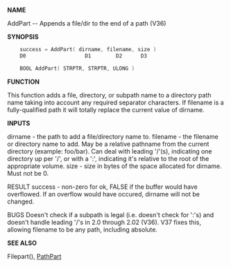 
**NAME**

AddPart -- Appends a file/dir to the end of a path (V36)

**SYNOPSIS**

```c
    success = AddPart( dirname, filename, size )
    D0                   D1        D2      D3

    BOOL AddPart( STRPTR, STRPTR, ULONG )

```
**FUNCTION**

This function adds a file, directory, or subpath name to a directory
path name taking into account any required separator characters.  If
filename is a fully-qualified path it will totally replace the current
value of dirname.

**INPUTS**

dirname  - the path to add a file/directory name to.
filename - the filename or directory name to add.  May be a relative
pathname from the current directory (example: foo/bar).
Can deal with leading '/'(s), indicating one directory up
per '/', or with a ':', indicating it's relative to the
root of the appropriate volume.
size     - size in bytes of the space allocated for dirname.  Must
not be 0.

RESULT
success - non-zero for ok, FALSE if the buffer would have overflowed.
If an overflow would have occured, dirname will not be
changed.

BUGS
Doesn't check if a subpath is legal (i.e. doesn't check for ':'s) and
doesn't handle leading '/'s in 2.0 through 2.02 (V36).  V37 fixes
this, allowing filename to be any path, including absolute.

**SEE ALSO**

Filepart(), [PathPart](PathPart)
